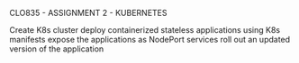 CLO835 - ASSIGNMENT 2 - KUBERNETES 

Create K8s cluster
deploy containerized stateless applications using K8s manifests
expose the applications as NodePort services
roll out an updated version of the application